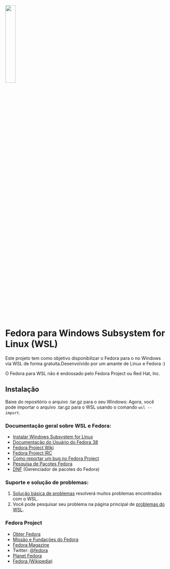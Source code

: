 <img src="https://static.wixstatic.com/media/710ee0_458f30ddbbac4f5993de4d414a957f44~mv2.png/v1/fill/w_55,h_48,al_c,q_85,usm_0.66_1.00_0.01,enc_auto/Logo2_fw.png" height=25% width=25%>

# Fedora para Windows Subsystem for Linux (WSL)

Este projeto tem como objetivo disponibilizar o Fedora para o no Windows via WSL de forma gratuita.Desenvolvido por um amante de Linux e Fedora :)

O Fedora para WSL não é endossado pelo Fedora Project ou Red Hat, Inc.

## Instalação

Baixe do repositório o arquivo .tar.gz para o seu Windows:
Agora, você pode importar o arquivo .tar.gz para o WSL usando o comando `wsl --import`.

### Documentação geral sobre WSL e Fedora:

- [Instalar Windows Subsystem for Linux](https://docs.microsoft.com/en-us/windows/wsl/install-win10)
- [Documentação do Usuário do Fedora 38](https://docs.fedoraproject.org/en-US/fedora/f38/)
- [Fedora Project Wiki](https://fedoraproject.org/wiki/Fedora_Project_Wiki)
- [Fedora Project IRC](https://fedoraproject.org/wiki/IRC)
- [Como reportar um bug no Fedora Project](https://fedoraproject.org/wiki/How_to_file_a_bug_report)
- [Pesquisa de Pacotes Fedora](https://apps.fedoraproject.org/packages/)
- [DNF](https://fedoraproject.org/wiki/DNF) (Gerenciador de pacotes do Fedora)

### Suporte e solução de problemas:

1. [Solução básica de problemas](https://docs.microsoft.com/en-us/windows/wsl/troubleshooting) resolverá muitos problemas encontrados com o WSL.
2. Você pode pesquisar seu problema na página principal de [problemas do WSL](https://github.com/Microsoft/WSL/issues).

### Fedora Project

- [Obter Fedora](https://getfedora.org/)
- [Missão e Fundações do Fedora](https://docs.fedoraproject.org/en-US/project/)
- [Fedora Magazine](https://fedoramagazine.org/)
- Twitter: [@fedora](https://twitter.com/fedora)
- [Planet Fedora](http://fedoraplanet.org/)
- [Fedora (Wikipedia)](https://en.wikipedia.org/wiki/Fedora_(operating_system))
